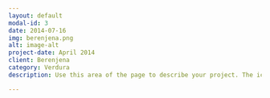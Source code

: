 ```yaml
---
layout: default
modal-id: 3
date: 2014-07-16
img: berenjena.png
alt: image-alt
project-date: April 2014
client: Berenjena
category: Verdura
description: Use this area of the page to describe your project. The icon above is part of a free icon set by <a href="https://sellfy.com/p/8Q9P/jV3VZ/">Flat Icons</a>. On their website, you can download their free set with 16 icons, or you can purchase the entire set with 146 icons for only $12!

---
```

